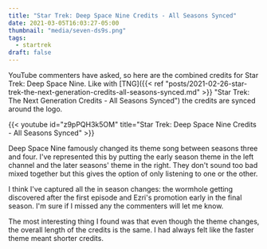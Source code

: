 ```yaml
---
title: "Star Trek: Deep Space Nine Credits - All Seasons Synced"
date: 2021-03-05T16:03:27-05:00
thumbnail: "media/seven-ds9s.png"
tags:
  - startrek
draft: false
---
```


YouTube commenters have asked, so here are the combined credits for Star Trek:
Deep Space Nine. Like with
[TNG]({{< ref "posts/2021-02-26-star-trek-the-next-generation-credits-all-seasons-synced.md" >}} "Star Trek: The Next Generation Credits - All Seasons Synced") the credits are synced around the logo.

{{< youtube id="z9pPQH3k5OM" title="Star Trek: Deep Space Nine Credits - All Seasons Synced" >}}

Deep Space Nine famously changed its theme song between seasons three and four.
I've represented this by putting the early season theme in the left channel and
the later seasons' theme in the right. They don't sound too bad mixed together
but this gives the option of only listening to one or the other.

I think I've captured all the in season changes: the wormhole getting discovered
after the first episode and Ezri's promotion early in the final season. I'm sure
if I missed any the commenters will let me know.

The most interesting thing I found was that even though the theme changes, the
overall length of the credits is the same. I had always felt like the faster
theme meant shorter credits.

